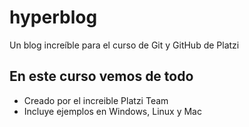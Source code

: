 # hyperblog
Un blog increíble para el curso de Git y GitHub de Platzi

## En este curso vemos de todo
* Creado por el increible Platzi Team
* Incluye ejemplos en Windows, Linux y Mac
